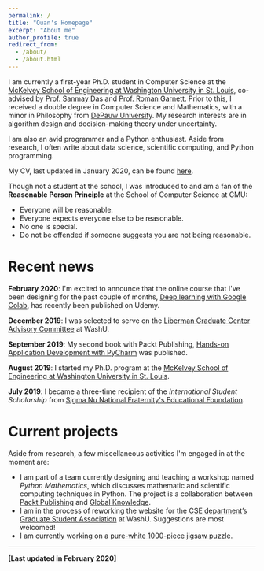 ```yaml
---
permalink: /
title: "Quan's Homepage"
excerpt: "About me"
author_profile: true
redirect_from:
  - /about/
  - /about.html
---
```


I am currently a first-year Ph.D. student in Computer Science at the [McKelvey School of Engineering at Washington University in St. Louis](https://engineering.wustl.edu/mckelvey/Pages/default.aspx), co-advised by [Prof. Sanmay Das](https://www.cse.wustl.edu/~sanmay/) and [Prof. Roman Garnett](https://www.cse.wustl.edu/~garnett/). Prior to this, I received a double degree in Computer Science and Mathematics, with a minor in Philosophy from [DePauw University](http://depauw.edu/). My research interests are in algorithm design and decision-making theory under uncertainty.

I am also an avid programmer and a Python enthusiast. Aside from research, I often write about data science, scientific computing, and Python programming.

My CV, last updated in January 2020, can be found [here](http://KrisNguyen135.github.io/files/CV.pdf).

Though not a student at the school, I was introduced to and am a fan of the __Reasonable Person Principle__ at the School of Computer Science at CMU:
- Everyone will be reasonable.
- Everyone expects everyone else to be reasonable.
- No one is special.
- Do not be offended if someone suggests you are not being reasonable.

# Recent news

__February 2020__: I'm excited to announce that the online course that I've been designing for the past couple of months, [Deep learning with Google Colab](https://www.udemy.com/course/deep-learning-with-google-colab/), has recently been published on Udemy.

__December 2019__: I was selected to serve on the [Liberman Graduate Center Advisory Committee](https://graduateschool.wustl.edu/liberman-center) at WashU.

__September 2019__: My second book with Packt Publishing, [Hands-on Application Development with PyCharm](https://www.packtpub.com/programming/hands-on-application-development-with-pycharm) was published.

__August 2019__: I started my Ph.D. program at the [McKelvey School of Engineering at Washington University in St. Louis](https://engineering.wustl.edu/mckelvey/Pages/default.aspx).

__July 2019__: I became a three-time recipient of the _International Student Scholarship_ from [Sigma Nu National Fraternity's Educational Foundation](https://www.sigmanu.org/the-delta/magazine/v134n2/updates-from-lexington/snef-scholarships-recipients).

# Current projects

Aside from research, a few miscellaneous activities I'm engaged in at the moment are:

- I am part of a team currently designing and teaching a workshop named _Python Mathematics_, which discusses mathematic and scientific computing techniques in Python. The project is a collaboration between [Packt Publishing](https://www.packtpub.com/) and [Global Knowledge](https://www.globalknowledge.com/).
- I am in the process of reworking the website for the [CSE department’s Graduate Student Association](https://www.cse.wustl.edu/csegsa/) at WashU. Suggestions are most welcomed!
- I am currently working on a [pure-white 1000-piece jigsaw puzzle](https://www.amazon.com.au/worlds-smallest-Jigsaw-White-hell-M71-847/dp/B008DCQE3O).

___

__[Last updated in February 2020]__
